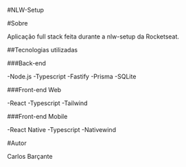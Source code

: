 #NLW-Setup


#Sobre

Aplicação full stack feita durante a nlw-setup da Rocketseat.

##Tecnologias utilizadas

###Back-end

-Node.js
-Typescript
-Fastify
-Prisma
-SQLite

###Front-end Web

-React
-Typescript
-Tailwind

###Front-end Mobile

-React Native
-Typescript
-Nativewind

#Autor

Carlos Barçante